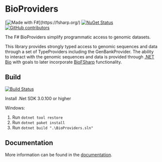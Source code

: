 # BioProviders

[![Made with F#](https://img.shields.io/badge/Made%20with-FSharp-rgb(184,69,252).svg)](https://fsharp.org/) [![NuGet Status](https://img.shields.io/nuget/v/BioProviders.svg)](https://www.nuget.org/packages/BioProviders/) [![GitHub contributors](https://img.shields.io/github/contributors/AlexKenna/BioProviders.svg)](https://github.com/AlexKenna/BioProviders/graphs/contributors)

The F# BioProviders simplify programmatic access to genomic datasets.

This library provides strongly typed access to genomic sequences and data through a set of TypeProviders including the GenBankProvider. The ability to interact with the genomic sequences and data is provided through [.NET Bio](https://github.com/dotnetbio/bio) with goals to later incorporate [BioFSharp](https://github.com/CSBiology/BioFSharp) functionality.

## Build
[![Build Status](https://github.com/AlexKenna/BioProviders/actions/workflows/dotnet.yml/badge.svg)](https://github.com/AlexKenna/BioProviders/actions) 

Install .Net SDK 3.0.100 or higher

Windows:
1. Run `dotnet tool restore`
2. Run `dotnet paket install`
3. Run `dotnet build ".\BioProviders.sln"`

## Documentation
More information can be found in the [documentation](https://fsprojects.github.io/BioProviders/).
